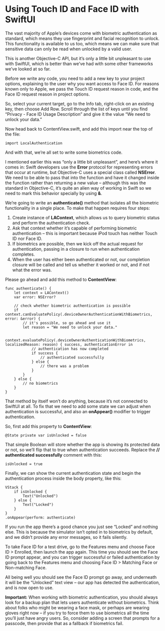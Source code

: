 # Using Touch ID and Face ID with SwiftUI

The vast majority of Apple’s devices come with biometric authentication as standard, which means they use fingerprint and facial recognition to unlock. This functionality is available to us too, which means we can make sure that sensitive data can only be read when unlocked by a valid user.

This is another Objective-C API, but it’s only a little bit unpleasant to use with SwiftUI, which is better than we’ve had with some other frameworks we’ve looked at so far.

Before we write any code, you need to add a new key to your project options, explaining to the user why you want access to Face ID. For reasons known only to Apple, we pass the Touch ID request reason in code, and the Face ID request reason in project options.

So, select your current target, go to the Info tab, right-click on an existing key, then choose Add Row. Scroll through the list of keys until you find “Privacy - Face ID Usage Description” and give it the value “We need to unlock your data.”

Now head back to ContentView.swift, and add this import near the top of the file:
```
import LocalAuthentication
```
And with that, we’re all set to write some biometrics code.

I mentioned earlier this was “only a little bit unpleasant”, and here’s where it comes in: Swift developers use the **Error** protocol for representing errors that occur at runtime, but Objective-C uses a special class called **NSError**. We need to be able to pass that into the function and have it changed inside the function rather than returning a new value – although this was the standard in Objective-C, it’s quite an alien way of working in Swift so we need to mark this behavior specially by using **&**.

We’re going to write an **authenticate()** method that isolates all the biometric functionality in a single place. To make that happen requires four steps:

1. Create instance of **LAContext**, which allows us to query biometric status and perform the authentication check.
2. Ask that context whether it’s capable of performing biometric authentication – this is important because iPod touch has neither Touch ID nor Face ID.
3. If biometrics are possible, then we kick off the actual request for authentication, passing in a closure to run when authentication completes.
4. When the user has either been authenticated or not, our completion closure will be called and tell us whether it worked or not, and if not what the error was.

Please go ahead and add this method to **ContentView**:
```
func authenticate() {
    let context = LAContext()
    var error: NSError?

    // check whether biometric authentication is possible
    if context.canEvaluatePolicy(.deviceOwnerAuthenticationWithBiometrics, error: &error) {
        // it's possible, so go ahead and use it
        let reason = "We need to unlock your data."

        context.evaluatePolicy(.deviceOwnerAuthenticationWithBiometrics, localizedReason: reason) { success, authenticationError in
            // authentication has now completed
            if success {
                // authenticated successfully
            } else {
                // there was a problem
            }
        }
    } else {
        // no biometrics
    }
}
```
That method by itself won’t do anything, because it’s not connected to SwiftUI at all. To fix that we need to add some state we can adjust when authentication is successful, and also an **onAppear()** modifier to trigger authentication.

So, first add this property to **ContentView**:
```
@State private var isUnlocked = false
```
That simple Boolean will store whether the app is showing its protected data or not, so we’ll flip that to true when authentication succeeds. Replace the **// authenticated successfully** comment with this:
```
isUnlocked = true
```
Finally, we can show the current authentication state and begin the authentication process inside the body property, like this:
```
VStack {
    if isUnlocked {
        Text("Unlocked")
    } else {
        Text("Locked")
    }
}
.onAppear(perform: authenticate)
```
If you run the app there’s a good chance you just see “Locked” and nothing else. This is because the simulator isn’t opted in to biometrics by default, and we didn’t provide any error messages, so it fails silently.

To take Face ID for a test drive, go to the Features menu and choose Face ID > Enrolled, then launch the app again. This time you should see the Face ID prompt appear, and you can trigger successful or failed authentication by going back to the Features menu and choosing Face ID > Matching Face or Non-matching Face.

All being well you should see the Face ID prompt go away, and underneath it will be the “Unlocked” text view – our app has detected the authentication, and is now open to use.

**Important:** When working with biometric authentication, you should always look for a backup plan that lets users authenticate without biometrics. Think about folks who might be wearing a face mask, or perhaps are wearing gloves right now – if you try to force them to use biometrics all the time you’ll just have angry users. So, consider adding a screen that prompts for a passcode, then provide that as a fallback if biometrics fail.